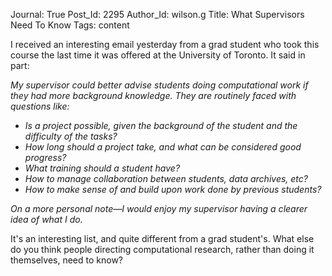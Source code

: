 Journal: True
Post_Id: 2295
Author_Id: wilson.g
Title: What Supervisors Need To Know
Tags: content

<p>I received an interesting email yesterday from a grad student who took this course the last time it was offered at the University of Toronto.  It said in part:</p>
<p><em>My supervisor could better advise students doing computational work if they had more background knowledge.  They are routinely faced with questions like:<br />
</em></p>
<ul>
<li><em> Is a project possible, given the background of the student and the difficulty of the tasks?</em></li>
<li><em>How long should a project take, and what can be considered good progress?</em></li>
<li><em>What training should a student have?</em></li>
<li><em>How to manage collaboration between students, data archives, etc?</em></li>
<li><em>How to make sense of and build upon work done by previous students?</em></li>
</ul>
<p><em> On a more personal note&mdash;I would enjoy my supervisor having a clearer idea of what I do.</em></p>
<p>It's an interesting list, and quite different from a grad student's. What else do you think people directing computational research, rather than doing it themselves, need to know?</p>

